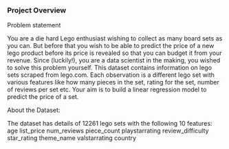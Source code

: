 ### Project Overview

 Problem statement

You are a die hard Lego enthusiast wishing to collect as many board sets as you can. But before that you wish to be able to predict the price of a new lego product before its price is revealed so that you can budget it from your revenue. Since (luckily!), you are a data scientist in the making, you wished to solve this problem yourself. This dataset contains information on lego sets scraped from lego.com. Each observation is a different lego set with various features like how many pieces in the set, rating for the set, number of reviews per set etc. Your aim is to build a linear regression model to predict the price of a set.

About the Dataset:

The dataset has details of 12261 lego sets with the following 10 features: 
age
list_price
num_reviews
piece_count
playstarrating
review_difficulty
star_rating
theme_name
valstarrating
country




